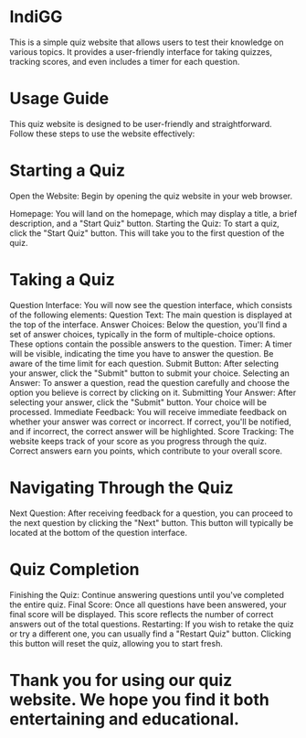 # IndiGG

This is a simple quiz website that allows users to test their knowledge on various topics. It provides a user-friendly interface for taking quizzes, tracking scores, and even includes a timer for each question.

# Usage Guide
This quiz website is designed to be user-friendly and straightforward. Follow these steps to use the website effectively:

# Starting a Quiz
Open the Website: Begin by opening the quiz website in your web browser.

Homepage: You will land on the homepage, which may display a title, a brief description, and a "Start Quiz" button.
Starting the Quiz: To start a quiz, click the "Start Quiz" button. This will take you to the first question of the quiz.

# Taking a Quiz
Question Interface: You will now see the question interface, which consists of the following elements:
Question Text: The main question is displayed at the top of the interface.
Answer Choices: Below the question, you'll find a set of answer choices, typically in the form of multiple-choice options. These options contain the possible answers to the question.
Timer: A timer will be visible, indicating the time you have to answer the question. Be aware of the time limit for each question.
Submit Button: After selecting your answer, click the "Submit" button to submit your choice.
Selecting an Answer: To answer a question, read the question carefully and choose the option you believe is correct by clicking on it.
Submitting Your Answer: After selecting your answer, click the "Submit" button. Your choice will be processed.
Immediate Feedback: You will receive immediate feedback on whether your answer was correct or incorrect. If correct, you'll be notified, and if incorrect, the correct answer will be highlighted.
Score Tracking: The website keeps track of your score as you progress through the quiz. Correct answers earn you points, which contribute to your overall score.

# Navigating Through the Quiz
Next Question: After receiving feedback for a question, you can proceed to the next question by clicking the "Next" button. This button will typically be located at the bottom of the question interface.

# Quiz Completion
Finishing the Quiz: Continue answering questions until you've completed the entire quiz.
Final Score: Once all questions have been answered, your final score will be displayed. This score reflects the number of correct answers out of the total questions.
Restarting: If you wish to retake the quiz or try a different one, you can usually find a "Restart Quiz" button. Clicking this button will reset the quiz, allowing you to start fresh.

# Thank you for using our quiz website. We hope you find it both entertaining and educational. 
